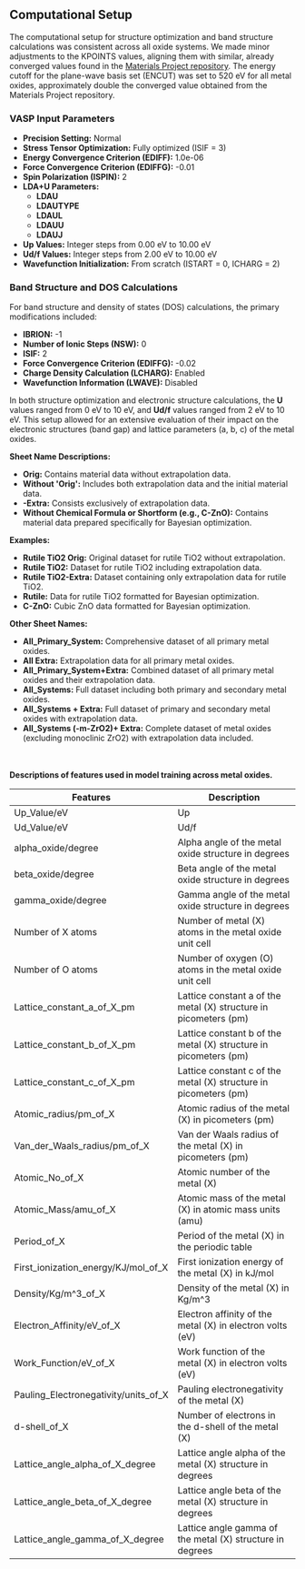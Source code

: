 ## Computational Setup

The computational setup for structure optimization and band structure calculations was consistent across all oxide systems. We made minor adjustments to the KPOINTS values, aligning them with similar, already converged values found in the [Materials Project repository](https://docs.materialsproject.org/methodology/materials-methodology/calculation-details/gga+u-calculations/parameters-and-convergence). The energy cutoff for the plane-wave basis set (ENCUT) was set to 520 eV for all metal oxides, approximately double the converged value obtained from the Materials Project repository. 

### VASP Input Parameters

- **Precision Setting:** Normal
- **Stress Tensor Optimization:** Fully optimized (ISIF = 3)
- **Energy Convergence Criterion (EDIFF):** 1.0e-06
- **Force Convergence Criterion (EDIFFG):** -0.01
- **Spin Polarization (ISPIN):** 2
- **LDA+U Parameters:** 
  - **LDAU**
  - **LDAUTYPE**
  - **LDAUL**
  - **LDAUU**
  - **LDAUJ**
- **Up Values:** Integer steps from 0.00 eV to 10.00 eV
- **Ud/f Values:** Integer steps from 2.00 eV to 10.00 eV
- **Wavefunction Initialization:** From scratch (ISTART = 0, ICHARG = 2)

### Band Structure and DOS Calculations

For band structure and density of states (DOS) calculations, the primary modifications included:

- **IBRION:** -1
- **Number of Ionic Steps (NSW):** 0
- **ISIF:** 2
- **Force Convergence Criterion (EDIFFG):** -0.02
- **Charge Density Calculation (LCHARG):** Enabled
- **Wavefunction Information (LWAVE):** Disabled

In both structure optimization and electronic structure calculations, the **U** values ranged from 0 eV to 10 eV, and **Ud/f** values ranged from 2 eV to 10 eV. This setup allowed for an extensive evaluation of their impact on the electronic structures (band gap) and lattice parameters (a, b, c) of the metal oxides.

**Sheet Name Descriptions:**

- **Orig:** Contains material data without extrapolation data.
- **Without 'Orig':** Includes both extrapolation data and the initial material data.
- **-Extra:** Consists exclusively of extrapolation data.
- **Without Chemical Formula or Shortform (e.g., C-ZnO):** Contains material data prepared specifically for Bayesian optimization.

**Examples:**

- **Rutile TiO2 Orig:** Original dataset for rutile TiO2 without extrapolation.
- **Rutile TiO2:** Dataset for rutile TiO2 including extrapolation data.
- **Rutile TiO2-Extra:** Dataset containing only extrapolation data for rutile TiO2.
- **Rutile:** Data for rutile TiO2 formatted for Bayesian optimization.
- **C-ZnO:** Cubic ZnO data formatted for Bayesian optimization.

**Other Sheet Names:**

- **All_Primary_System:** Comprehensive dataset of all primary metal oxides.
- **All Extra:** Extrapolation data for all primary metal oxides.
- **All_Primary_System+Extra:** Combined dataset of all primary metal oxides and their extrapolation data.
- **All_Systems:** Full dataset including both primary and secondary metal oxides.
- **All_Systems + Extra:** Full dataset of primary and secondary metal oxides with extrapolation data.
- **All_Systems (-m-ZrO2)+ Extra:** Complete dataset of metal oxides (excluding monoclinic ZrO2) with extrapolation data included.

<br></br>
**Descriptions of features used in model training across metal oxides.**

| Features                               | Description                                                           |
|----------------------------------------|-----------------------------------------------------------------------|
| Up_Value/eV                            | Up                                                                    |
| Ud_Value/eV                            | Ud/f                                                                  |
| alpha_oxide/degree                     | Alpha angle of the metal oxide structure in degrees                   |
| beta_oxide/degree                      | Beta angle of the metal oxide structure in degrees                    |
| gamma_oxide/degree                     | Gamma angle of the metal oxide structure in degrees                   |
| Number of X atoms                      | Number of metal (X) atoms in the metal oxide unit cell                |
| Number of O atoms                      | Number of oxygen (O) atoms in the metal oxide unit cell               |
| Lattice_constant_a_of_X_pm             | Lattice constant a of the metal (X) structure in picometers (pm)      |
| Lattice_constant_b_of_X_pm             | Lattice constant b of the metal (X) structure in picometers (pm)      |
| Lattice_constant_c_of_X_pm             | Lattice constant c of the metal (X) structure in picometers (pm)      |
| Atomic_radius/pm_of_X                  | Atomic radius of the metal (X) in picometers (pm)                     |
| Van_der_Waals_radius/pm_of_X           | Van der Waals radius of the metal (X) in picometers (pm)              |
| Atomic_No_of_X                         | Atomic number of the metal (X)                                        |
| Atomic_Mass/amu_of_X                   | Atomic mass of the metal (X) in atomic mass units (amu)               |
| Period_of_X                            | Period of the metal (X) in the periodic table                         |
| First_ionization_energy/KJ/mol_of_X    | First ionization energy of the metal (X) in kJ/mol                    |
| Density/Kg/m^3_of_X                    | Density of the metal (X) in Kg/m^3                                    |
| Electron_Affinity/eV_of_X              | Electron affinity of the metal (X) in electron volts (eV)             |
| Work_Function/eV_of_X                  | Work function of the metal (X) in electron volts (eV)                 |
| Pauling_Electronegativity/units_of_X   | Pauling electronegativity of the metal (X)                            |
| d-shell_of_X                           | Number of electrons in the d-shell of the metal (X)                   |
| Lattice_angle_alpha_of_X_degree        | Lattice angle alpha of the metal (X) structure in degrees             |
| Lattice_angle_beta_of_X_degree         | Lattice angle beta of the metal (X) structure in degrees              |
| Lattice_angle_gamma_of_X_degree        | Lattice angle gamma of the metal (X) structure in degrees             |
